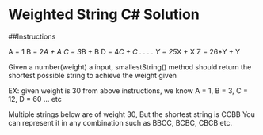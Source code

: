 # Weighted String C# Solution
##Instructions

A = 1
B = 2*A + A
C = 3*B + B
D = 4*C + C
.
.
.
.
Y = 25*X + X
Z = 26*Y + Y

Given a number(weight) a input, smallestString() method should return the shortest possible string to achieve the weight given

EX: given weight is 30
from above instructions, we know A = 1, B = 3, C = 12, D = 60 ... etc

Multiple strings below are of weight 30, But the shortest string is CCBB
You can represent it in any combination such as BBCC, BCBC, CBCB etc.
